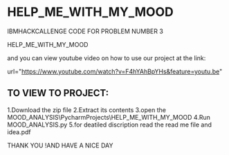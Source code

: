 # HELP_ME_WITH_MY_MOOD
IBMHACKCALLENGE CODE FOR PROBLEM NUMBER 3

HELP_ME_WITH_MY_MOOD

and you can view youtube video on how to use our project at the link:

url="https://www.youtube.com/watch?v=F4hYAhBpYHs&feature=youtu.be"




## TO VIEW TO PROJECT:

  1.Download the zip file
  2.Extract its contents
  3.open the MOOD_ANALYSIS\PycharmProjects\HELP_ME_WITH_MY_MOOD
  4.Run MOOD_ANALYSIS.py
  5.for deatiled discription read the read me file and idea.pdf


THANK YOU !AND HAVE A NICE DAY
